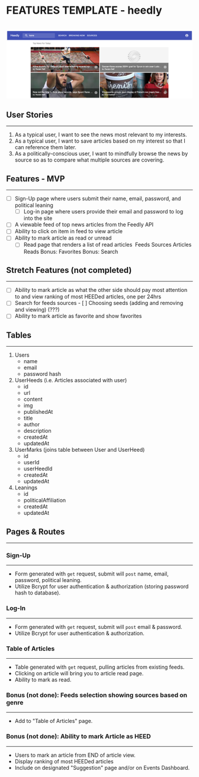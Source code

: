 # FEATURES TEMPLATE - heedly
​
![](heedly.png)
## User Stories
------------
1. As a typical user, I want to see the news most relevant to my interests.
2. As a typical user, I want to save articles based on my interest so that I can reference them later.
3. As a politically-conscious user, I want to mindfully browse the news by source so as to compare what multiple sources are covering.
​
## Features - MVP
--------------
- [ ] Sign-Up page where users submit their name, email, password, and political leaning
    - [ ] Log-in page where users provide their email and password to log into the site
- [ ] A viewable feed of top news articles from the Feedly API
- [ ] Ability to click on item in feed to view article
- [ ] Ability to mark article as read or unread
    - [ ] Read page that renders a list of read articles
​
Feeds
Sources
Articles
Reads
Bonus: Favorites
Bonus: Search

## Stretch Features (not completed)
-------------------
- [ ] Ability to mark article as what the other side should pay most attention to and view ranking of most HEEDed articles, one per 24hrs
- [ ] Search for feeds sources
        - [ ] Choosing seeds (adding and removing and viewing) (???)
- [ ] Ability to mark article as favorite and show favorites
​
## Tables
------
1. Users
    - name
    - email
    - password hash
​
2. UserHeeds (i.e. Articles associated with user)
    - id
    - url
    - content
    - img
    - publishedAt
    - title
    - author
    - description
    - createdAt
    - updatedAt
​
3. UserMarks (joins table between User and UserHeed)
    - id
    - userId
    - userHeedId
    - createdAt
    - updatedAt
​
4. Leanings
    - id
    - politicalAffiliation
    - createdAt
    - updatedAt
​
​
## Pages & Routes
-------------------
### Sign-Up
-------
- Form generated with `get` request, submit will `post` name, email, password, political leaning.
- Utilize Bcrypt for user authentication & authorization (storing password hash to database).
​
### Log-In
------
- Form generated with `get` request, submit will `post` email & password.
- Utilize Bcrypt for user authentication & authorization.
​
### Table of Articles
------------------
- Table generated with `get` request, pulling articles from existing feeds.
- Clicking on article will bring you to article read page.
- Ability to mark as read.
​
### Bonus (not done): Feeds selection showing sources based on genre
------------------------------------------------------
- Add to "Table of Articles" page.
​
### Bonus (not done): Ability to mark Article as HEED
-----------------------------------------------------------
- Users to mark an article from END of article view.
- Display ranking of most HEEDed articles
- Include on designated "Suggestion" page and/or on Events Dashboard.
